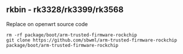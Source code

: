 ## rkbin - rk3328/rk3399/rk3568

Replace on openwrt source code

```shell
rm -rf package/boot/arm-trusted-firmware-rockchip
git clone https://github.com/sbwml/arm-trusted-firmware-rockchip package/boot/arm-trusted-firmware-rockchip
```
